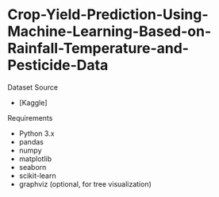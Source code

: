 # Crop-Yield-Prediction-Using-Machine-Learning-Based-on-Rainfall-Temperature-and-Pesticide-Data
Dataset Source

- [Kaggle]



 Requirements

- Python 3.x
- pandas
- numpy
- matplotlib
- seaborn
- scikit-learn
- graphviz (optional, for tree visualization)
